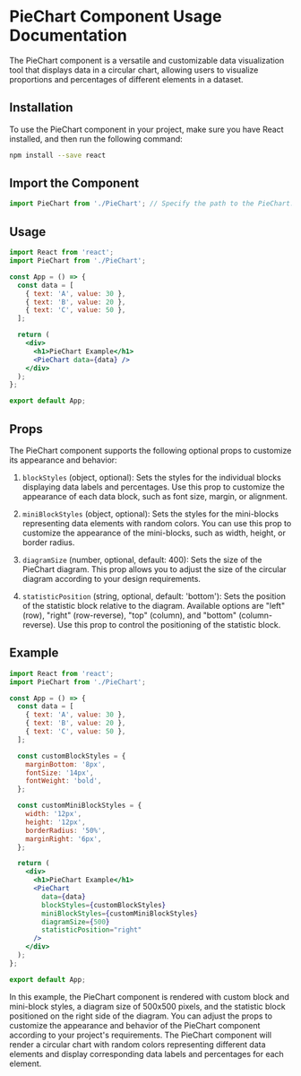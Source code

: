 # PieChart Component Usage Documentation

The PieChart component is a versatile and customizable data visualization tool that displays data in a circular chart, allowing users to visualize proportions and percentages of different elements in a dataset.

## Installation

To use the PieChart component in your project, make sure you have React installed, and then run the following command:

```bash
npm install --save react
```

## Import the Component

```jsx
import PieChart from './PieChart'; // Specify the path to the PieChart.js file
```

## Usage

```jsx
import React from 'react';
import PieChart from './PieChart';

const App = () => {
  const data = [
    { text: 'A', value: 30 },
    { text: 'B', value: 20 },
    { text: 'C', value: 50 },
  ];

  return (
    <div>
      <h1>PieChart Example</h1>
      <PieChart data={data} />
    </div>
  );
};

export default App;
```

## Props

The PieChart component supports the following optional props to customize its appearance and behavior:

1. `blockStyles` (object, optional): Sets the styles for the individual blocks displaying data labels and percentages. Use this prop to customize the appearance of each data block, such as font size, margin, or alignment.

2. `miniBlockStyles` (object, optional): Sets the styles for the mini-blocks representing data elements with random colors. You can use this prop to customize the appearance of the mini-blocks, such as width, height, or border radius.

3. `diagramSize` (number, optional, default: 400): Sets the size of the PieChart diagram. This prop allows you to adjust the size of the circular diagram according to your design requirements.

4. `statisticPosition` (string, optional, default: 'bottom'): Sets the position of the statistic block relative to the diagram. Available options are "left" (row), "right" (row-reverse), "top" (column), and "bottom" (column-reverse). Use this prop to control the positioning of the statistic block.

## Example

```jsx
import React from 'react';
import PieChart from './PieChart';

const App = () => {
  const data = [
    { text: 'A', value: 30 },
    { text: 'B', value: 20 },
    { text: 'C', value: 50 },
  ];

  const customBlockStyles = {
    marginBottom: '8px',
    fontSize: '14px',
    fontWeight: 'bold',
  };

  const customMiniBlockStyles = {
    width: '12px',
    height: '12px',
    borderRadius: '50%',
    marginRight: '6px',
  };

  return (
    <div>
      <h1>PieChart Example</h1>
      <PieChart
        data={data}
        blockStyles={customBlockStyles}
        miniBlockStyles={customMiniBlockStyles}
        diagramSize={500}
        statisticPosition="right"
      />
    </div>
  );
};

export default App;
```

In this example, the PieChart component is rendered with custom block and mini-block styles, a diagram size of 500x500 pixels, and the statistic block positioned on the right side of the diagram. You can adjust the props to customize the appearance and behavior of the PieChart component according to your project's requirements. The PieChart component will render a circular chart with random colors representing different data elements and display corresponding data labels and percentages for each element.
